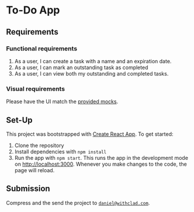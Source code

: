 # To-Do App

## Requirements

### Functional requirements

1. As a user, I can create a task with a name and an expiration date.
2. As a user, I can mark an outstanding task as completed
3. As a user, I can view both my outstanding and completed tasks.

### Visual requirements

Please have the UI match the [provided mocks]().

## Set-Up

This project was bootstrapped with [Create React App](https://github.com/facebook/create-react-app). To get started:

1. Clone the repository
2. Install dependencies with `npm install`
3. Run the app with `npm start`. This runs the app in the development mode on [http://localhost:3000](http://localhost:3000). Whenever you make changes to the code, the page will reload.

## Submission

Compress and the send the project to [`daniel@withclad.com`](mailto:daniel@withclad.com).
